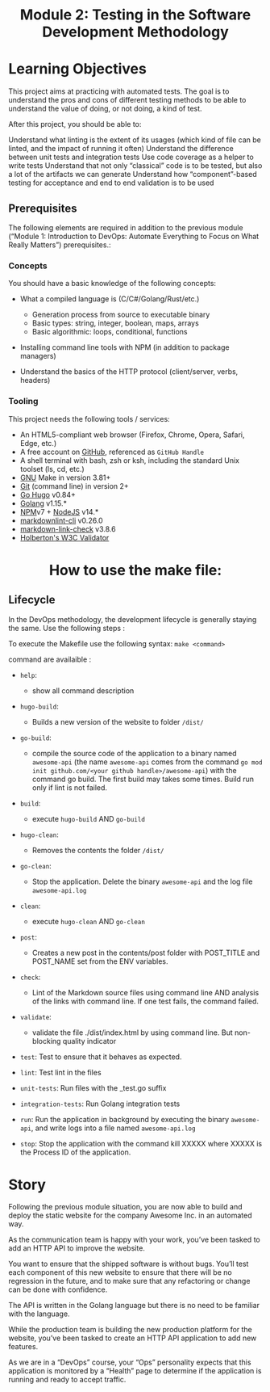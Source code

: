 <h1 align="center"> Module 2: Testing in the Software Development Methodology

# Learning Objectives
This project aims at practicing with automated tests. The goal is to understand the pros and cons of different testing methods to be able to understand the value of doing, or not doing, a kind of test.

After this project, you should be able to:

Understand what linting is the extent of its usages (which kind of file can be linted, and the impact of running it often)
Understand the difference between unit tests and integration tests
Use code coverage as a helper to write tests
Understand that not only “classical” code is to be tested, but also a lot of the artifacts we can generate
Understand how “component”-based testing for acceptance and end to end validation is to be used

## Prerequisites

The following elements are required in addition to the previous module (“Module 1: Introduction to DevOps: Automate Everything to Focus on What Really Matters”) prerequisites.:

### Concepts

You should have a basic knowledge of the following concepts:

- What a compiled language is (C/C#/Golang/Rust/etc.)

	- Generation process from source to executable binary
	- Basic types: string, integer, boolean, maps, arrays
	- Basic algorithmic: loops, conditional, functions
	
- Installing command line tools with NPM (in addition to package managers)

- Understand the basics of the HTTP protocol (client/server, verbs, headers)

### Tooling

This project needs the following tools / services:

- An HTML5-compliant web browser (Firefox, Chrome, Opera, Safari, Edge, etc.)
- A free account on [GitHub](https://github.com/), referenced as `GitHub Handle`
- A shell terminal with bash, zsh or ksh, including the standard Unix toolset (ls, cd, etc.)
- [GNU](https://www.gnu.org/software/make/) Make in version 3.81+
- [Git](https://git-scm.com/book/en/v2/Getting-Started-The-Command-Line) (command line) in version 2+
- [Go Hugo](https://gohugo.io/) v0.84+
- [Golang](https://intranet.hbtn.io/rltoken/5ypbIenKj6LiymRm619--A) v1.15.*
- [NPM](https://intranet.hbtn.io/rltoken/RcU82lwHHO4xEQCtWEv1sg)v7 + [NodeJS](https://intranet.hbtn.io/rltoken/XWIqoQhjv16uVWfGbCdInw) v14.*
- [markdownlint-cli](https://intranet.hbtn.io/rltoken/hplwMW8M8BKVQyhDso0pOw) v0.26.0
- [markdown-link-check](https://intranet.hbtn.io/rltoken/BRJGBHXvkAUKt50KrFOm0A) v3.8.6
- [Holberton's W3C Validator](https://intranet.hbtn.io/rltoken/ll8gJ8CPoI9tfn1OTDE8rA)


<h1 align="center"> How to use the make file:

## Lifecycle

In the DevOps methodology, the development lifecycle is generally staying the same. Use the following steps :

To execute the Makefile use the following syntax:
 ```make <command>```

 command are availaible :
* `help`:
    - show all command description

* `hugo-build`:
    - Builds a new version of the website to folder `/dist/` 
 
* `go-build`:
	- compile the source code of the application to a binary named ```awesome-api``` (the name ```awesome-api``` comes from the command ```go mod init github.com/<your github handle>/awesome-api```) with the command go build. The first build may takes some times. Build run only if lint is not failed.

* `build`:
	- execute `hugo-build` AND `go-build`

* `hugo-clean`:
    - Removes the contents the folder  `/dist/`

* `go-clean`:
	- Stop the application. Delete the binary ```awesome-api``` and the log file ```awesome-api.log```

* `clean`:
	- execute `hugo-clean` AND `go-clean`

* `post`:
    - Creates a new post in the contents/post folder with POST_TITLE and POST_NAME set from the ENV variables.

* `check`:
	- Lint of the Markdown source files using command line AND analysis of the links with command line. If one test fails, the command failed.
 
* `validate`:
	- validate the file ./dist/index.html by using command line. But non-blocking quality indicator

* `test`: Test to ensure that it behaves as expected. 

* `lint`: Test lint in the files

* `unit-tests`: Run files with the _test.go suffix 

* `integration-tests`: Run Golang integration tests 

* `run`: Run the application in background by executing the binary ```awesome-api```, and write logs into a file named ```awesome-api.log```

* `stop`: Stop the application with the command kill XXXXX where XXXXX is the Process ID of the application.



# Story
Following the previous module situation, you are now able to build and deploy the static website for the company Awesome Inc. in an automated way.

As the communication team is happy with your work, you’ve been tasked to add an HTTP API to improve the website.

You want to ensure that the shipped software is without bugs. You’ll test each component of this new website to ensure that there will be no regression in the future, and to make sure that any refactoring or change can be done with confidence.

The API is written in the Golang language but there is no need to be familiar with the language.

While the production team is building the new production platform for the website, you’ve been tasked to create an HTTP API application to add new features.

As we are in a “DevOps” course, your “Ops” personality expects that this application is monitored by a “Health” page to determine if the application is running and ready to accept traffic.